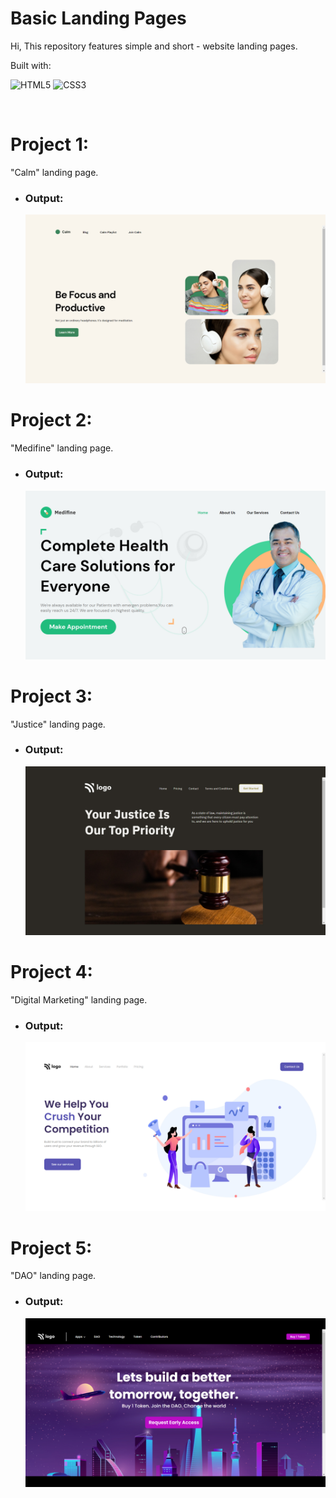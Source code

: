 # Basic Landing Pages
Hi, This repository features simple and short - website landing pages.

Built with:

![HTML5](https://img.shields.io/badge/html5-%23E34F26.svg?style=for-the-badge&logo=html5&logoColor=white) ![CSS3](https://img.shields.io/badge/css3-%231572B6.svg?style=for-the-badge&logo=css3&logoColor=white)

<br>

# Project 1:
"Calm" landing page.
- ### Output:
  ![Output](./project_1/assets/output.jpg)

# Project 2:
"Medifine" landing page.
- ### Output:
  ![Output](./project_2/assets/output.jpg)

# Project 3:
"Justice" landing page.
- ### Output:
  ![Output](./project_3/assets/output.jpg)

# Project 4:
"Digital Marketing" landing page.
- ### Output:
  ![Output](./project_4/assets/output.jpg)

# Project 5:
"DAO" landing page.
- ### Output:
  ![Output](./project_5/assets/output.jpg)
